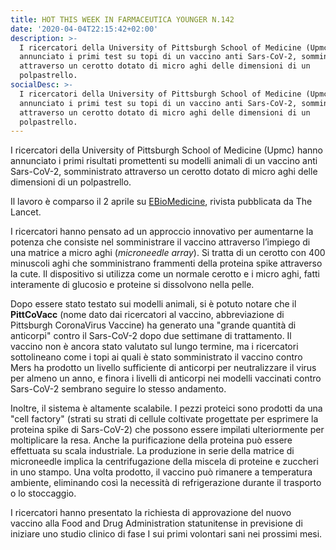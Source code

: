 ```yaml
---
title: HOT THIS WEEK IN FARMACEUTICA YOUNGER N.142
date: '2020-04-04T22:15:42+02:00'
description: >-
  I ricercatori della University of Pittsburgh School of Medicine (Upmc) hanno
  annunciato i primi test su topi di un vaccino anti Sars-CoV-2, somministrato
  attraverso un cerotto dotato di micro aghi delle dimensioni di un
  polpastrello.
socialDesc: >-
  I ricercatori della University of Pittsburgh School of Medicine (Upmc) hanno
  annunciato i primi test su topi di un vaccino anti Sars-CoV-2, somministrato
  attraverso un cerotto dotato di micro aghi delle dimensioni di un
  polpastrello.
---
```

I ricercatori della University of Pittsburgh School of Medicine (Upmc) hanno annunciato i primi risultati promettenti su modelli animali di un vaccino anti Sars-CoV-2, somministrato attraverso un cerotto dotato di micro aghi delle dimensioni di un polpastrello.

Il lavoro è comparso il 2 aprile su [EBioMedicine](https://www.thelancet.com/pdfs/journals/ebiom/PIIS2352-3964(20)30118-3.pdf), rivista pubblicata da The Lancet. 

I ricercatori hanno pensato ad un approccio innovativo per aumentarne la potenza che consiste nel somministrare il vaccino attraverso l’impiego di una matrice a micro aghi (_microneedle array_). Si tratta di un cerotto con 400 minuscoli aghi che somministrano frammenti della proteina spike attraverso la cute. Il dispositivo si utilizza come un normale cerotto e i micro aghi, fatti interamente di glucosio e proteine si dissolvono nella pelle. 

Dopo essere stato testato sui modelli animali, si è potuto notare che il **PittCoVacc** (nome dato dai ricercatori al vaccino, abbreviazione di Pittsburgh CoronaVirus Vaccine) ha generato una "grande quantità di anticorpi" contro il Sars-CoV-2 dopo due settimane di trattamento. Il vaccino non è ancora stato valutato sul lungo termine, ma i ricercatori sottolineano come i topi ai quali è stato somministrato il vaccino contro Mers ha prodotto un livello sufficiente di anticorpi per neutralizzare il virus per almeno un anno, e finora i livelli di anticorpi nei modelli vaccinati contro Sars-CoV-2 sembrano seguire lo stesso andamento. 

Inoltre, il sistema è altamente scalabile. I pezzi proteici sono prodotti da una "cell factory" (strati su strati di cellule coltivate progettate per esprimere la proteina spike di Sars-CoV-2) che possono essere impilati ulteriormente per moltiplicare la resa. Anche la purificazione della proteina può essere effettuata su scala industriale. La produzione in serie della matrice di microneedle implica la centrifugazione della miscela di proteine ​​e zuccheri in uno stampo. Una volta prodotto, il vaccino può rimanere a temperatura ambiente, eliminando così la necessità di refrigerazione durante il trasporto o lo stoccaggio.

I ricercatori hanno presentato la richiesta di approvazione del nuovo vaccino alla Food and Drug Administration statunitense in previsione di iniziare uno studio clinico di fase I sui primi volontari sani nei prossimi mesi.
